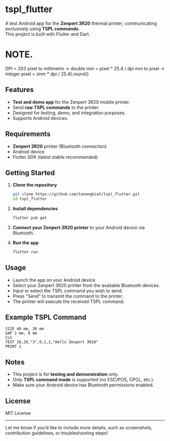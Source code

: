 
# tspl_flutter

A test Android app for the **Zenpert 3R20** thermal printer, communicating exclusively using **TSPL commands**.  
This project is built with Flutter and Dart.
# NOTE.
DPI = 203
pixel to millimetre  -> double
   mm = pixel * 25.4 / dpi 
mm to pixel -> integer
   pixel = (mm * dpi / 25.4).round()
    
## Features

- **Test and demo app** for the Zenpert 3R20 mobile printer.
- Send **raw TSPL commands** to the printer.
- Designed for testing, demo, and integration purposes.
- Supports Android devices.

## Requirements

- **Zenpert 3R20** printer (Bluetooth connection)
- Android device
- Flutter SDK (latest stable recommended)

## Getting Started

1. **Clone the repository**
   ```bash
   git clone https://github.com/tanongkiat/tspl_flutter.git
   cd tspl_flutter
   ```

2. **Install dependencies**
   ```bash
   flutter pub get
   ```

3. **Connect your Zenpert 3R20 printer** to your Android device via Bluetooth.

4. **Run the app**
   ```bash
   flutter run
   ```

## Usage

- Launch the app on your Android device.
- Select your Zenpert 3R20 printer from the available Bluetooth devices.
- Input or select the TSPL command you wish to send.
- Press "Send" to transmit the command to the printer.
- The printer will execute the received TSPL command.

## Example TSPL Command

```tspl
SIZE 40 mm, 30 mm
GAP 2 mm, 0 mm
CLS
TEXT 20,20,"3",0,1,1,"Hello Zenpert 3R20"
PRINT 1
```

## Notes

- This project is for **testing and demonstration** only.
- Only **TSPL command mode** is supported (no ESC/POS, CPCL, etc.).
- Make sure your Android device has Bluetooth permissions enabled.

## License

MIT License

---

Let me know if you’d like to include more details, such as screenshots, contribution guidelines, or troubleshooting steps!
